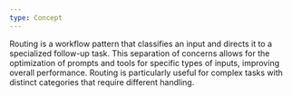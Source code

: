 ```yaml
---
type: Concept
---
```


Routing is a workflow pattern that classifies an input and directs it to a specialized follow-up task. This separation of concerns allows for the optimization of prompts and tools for specific types of inputs, improving overall performance. Routing is particularly useful for complex tasks with distinct categories that require different handling.